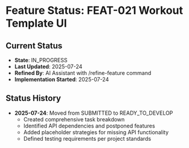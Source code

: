 # Feature Status: FEAT-021 Workout Template UI

## Current Status
- **State**: IN_PROGRESS
- **Last Updated**: 2025-07-24
- **Refined By**: AI Assistant with /refine-feature command
- **Implementation Started**: 2025-07-24

## Status History
- **2025-07-24**: Moved from SUBMITTED to READY_TO_DEVELOP
  - Created comprehensive task breakdown
  - Identified API dependencies and postponed features
  - Added placeholder strategies for missing API functionality
  - Defined testing requirements per project standards